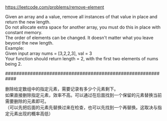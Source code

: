 https://leetcode.com/problems/remove-element

Given an array and a value, remove all instances of that value in place and return the new length.   
Do not allocate extra space for another array, you must do this in place with constant memory.  
The order of elements can be changed. It doesn't matter what you leave beyond the new length.  
Example:  
Given input array nums = [3,2,2,3], val = 3   
Your function should return length = 2, with the first two elements of nums being 2.  

############################################################

删除给定数组中的指定元素，需要记录有多少个元素剩下。  
如果直接删除指定元素，效率不高。可以通过在后面找到一个保留的元素替换当前需要删除的元素即可。  
（可以先把后面的元素先替换过来在检查，也可以先找到一个再替换。这取决与指定元素出现的概率高低）  
